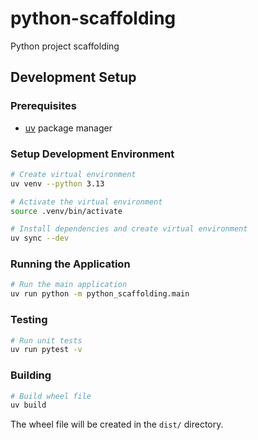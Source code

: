 # python-scaffolding
Python project scaffolding

## Development Setup

### Prerequisites
- [uv](https://github.com/astral-sh/uv) package manager

### Setup Development Environment
```bash
# Create virtual environment
uv venv --python 3.13

# Activate the virtual environment
source .venv/bin/activate

# Install dependencies and create virtual environment
uv sync --dev
```

### Running the Application
```bash
# Run the main application
uv run python -m python_scaffolding.main
```

### Testing
```bash
# Run unit tests
uv run pytest -v
```

### Building
```bash
# Build wheel file
uv build
```

The wheel file will be created in the `dist/` directory.
